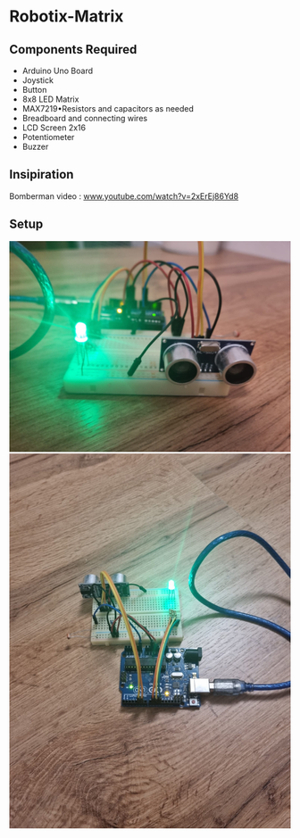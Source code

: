 # Robotix-Matrix


##  Components Required
-  Arduino Uno Board
-  Joystick
-  Button
-  8x8 LED Matrix
-  MAX7219•Resistors and capacitors as needed
-  Breadboard and connecting wires
-  LCD Screen 2x16
-  Potentiometer
-  Buzzer
  
## Insipiration
Bomberman video : www.youtube.com/watch?v=2xErEj86Yd8


## Setup
![first photo](1.jpg)
![second photo](2.jpg)
